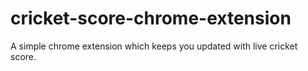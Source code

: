 # cricket-score-chrome-extension
A simple chrome extension which keeps you updated with live cricket score.
